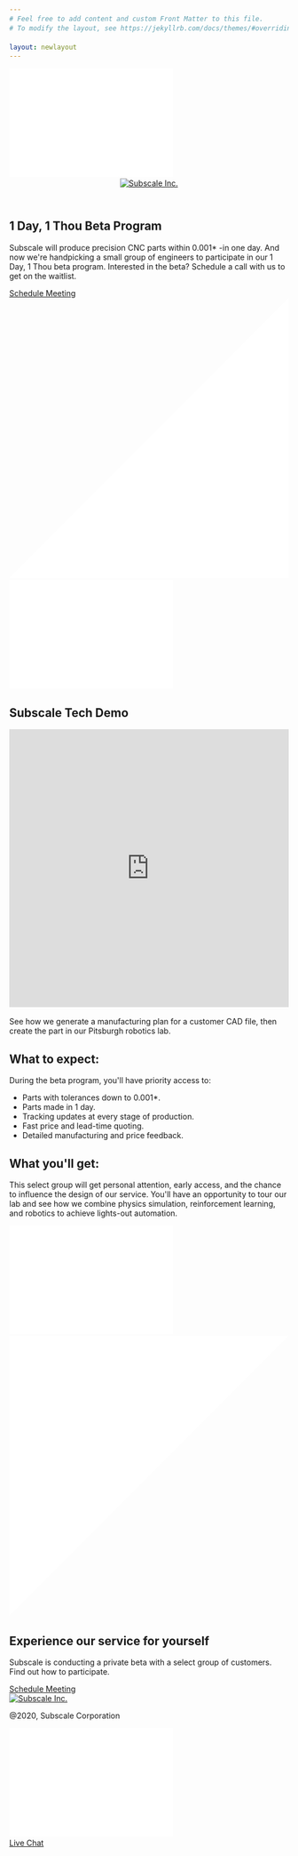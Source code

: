 ```yaml
---
# Feel free to add content and custom Front Matter to this file.
# To modify the layout, see https://jekyllrb.com/docs/themes/#overriding-theme-defaults

layout: newlayout
---
```


<section class="banner minh">
  <img src="/assets/images/bg-gradient.png" class="gd1"/>
  <header class="site-header" role="banner">
      <div class="container">
          <div class="logo">
              <a href="/"><img data-aos="fade-in" src="/assets/images/logo.png" alt="Subscale Inc."></a>
          </div>
      </div>
  </header>
  <div class="container">
    <div class="banner-content">
      <h1>1 Day, 1 Thou Beta Program</h1>
      <p>Subscale will produce precision CNC parts within 0.001* -in one day. And now we're handpicking a small group of engineers to participate in our 1 Day, 1 Thou beta program. Interested in the beta? Schedule a call with us to get on the waitlist.</p>
      <a class="cta" href="" onclick="Calendly.initPopupWidget({url: 'https://calendly.com/subscale/subscale-pilot-program'});return false;">Schedule Meeting</a>
    </div>
  
  
  </div>
  <svg xmlns="http://www.w3.org/2000/svg" viewBox="0 0 100 100" preserveAspectRatio="none" class="top-svg">
    <polygon fill="white" points="0,100 100,0 100,100"/>
  </svg>
  <img src="/assets/images/bg-gradient.png" class="gd2"/>
</section>

<section class="video">
  <div class="container">
  <h2 class="text-white">Subscale Tech Demo</h2>
    <iframe src="https://player.vimeo.com/video/425012407" width="100%" height="500" frameborder="0" allow="autoplay; fullscreen" allowfullscreen="" class="iframe"></iframe>
    <p class="text-purple size-2">See how we generate a manufacturing plan for a customer CAD file, then create the part in our Pitsburgh robotics lab.</p>
      <div class="info">
        <div class="flex">
          <h2>What to expect:</h2>
          <div class="child2 w85">
          <p class="text-purple bold">During the beta program, you'll have priority access to:</p>
          <ul class="list">
            <li>Parts with tolerances down to 0.001*.</li>
            <li>Parts made in 1 day.</li>
            <li>Tracking updates at every stage of production.</li>
            <li>Fast price and lead-time quoting.</li>
            <li>Detailed manufacturing and price feedback.</li>
          </ul>
          </div>
        </div>
      </div>
      <div class="info">
        <div class="flex">
          <h2>What you'll get:</h2>
          <div class="child2">
          <p class="text-light">This select group will get personal attention, early access, and the chance to influence the design of our service. You'll have an opportunity to tour our lab and see how we combine physics simulation, reinforcement learning, and robotics to achieve lights-out automation.</p>
          </div>
        </div>
      </div>
    </div>
</section>

<section class="banner pt">
<img src="/assets/images/bg-gradient.png" class="gd3"/>
<svg xmlns="http://www.w3.org/2000/svg" viewBox="0 0 100 100" preserveAspectRatio="none" class="bt-svg">
    <polygon fill="white" points="0 0, 0 100, 100 0"/>
  </svg>
  <div class="container">
    <div class="banner-content">
      <h1>Experience our service for yourself</h1>
      <p>Subscale is conducting a private beta with a select group of customers. Find out how to participate.</p>
      <a class="cta" href="" onclick="Calendly.initPopupWidget({url: 'https://calendly.com/subscale/subscale-pilot-program'});return false;">Schedule Meeting</a>
    </div>
  </div>
<footer class="site-footer">
      <div class="container">
          <div class="logo">
              <a href="/"><img data-aos="fade-in" src="/assets/images/logo.png" alt="Subscale Inc."></a>
          </div>
          <p class="text-sm">@2020, Subscale Corporation</p>
      </div>
  </footer>
  <img src="/assets/images/bg-gradient.png" class="gd4"/>
  

</section>

<div class="chatdiv">
  <a href="" id="startChat"><i class="fa fa-comments"></i> Live Chat</a>
</div>

<!-- Calendly link widget begin -->
<link href="https://assets.calendly.com/assets/external/widget.css" rel="stylesheet">
<script src="https://assets.calendly.com/assets/external/widget.js" type="text/javascript"></script>

<script>
  window.intercomSettings = {
    app_id: "xg935s5s"
  };

  $( "#startChat" ).click(function() {
  Intercom('showNewMessage');
});
</script>

<script>
// We pre-filled your app ID in the widget URL: 'https://widget.intercom.io/widget/xg935s5s'
(function(){var w=window;var ic=w.Intercom;if(typeof ic==="function"){ic('reattach_activator');ic('update',w.intercomSettings);}else{var d=document;var i=function(){i.c(arguments);};i.q=[];i.c=function(args){i.q.push(args);};w.Intercom=i;var l=function(){var s=d.createElement('script');s.type='text/javascript';s.async=true;s.src='https://widget.intercom.io/widget/xg935s5s';var x=d.getElementsByTagName('script')[0];x.parentNode.insertBefore(s,x);};if(w.attachEvent){w.attachEvent('onload',l);}else{w.addEventListener('load',l,false);}}})();
</script>
